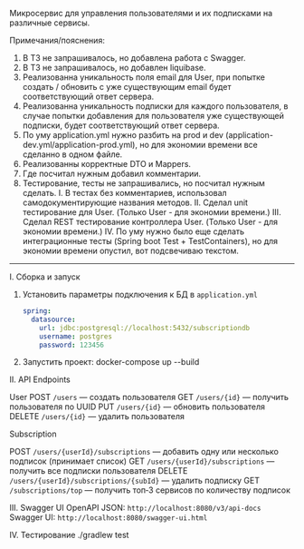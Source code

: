 Микросервис для управления пользователями и их подписками на различные сервисы.

Примечания/пояснения:

1. В ТЗ не запрашивалось, но добавлена работа с Swagger.
2. В ТЗ не запрашивалось, но добавлен liquibase.
3. Реализованна уникальность поля email для User, при попытке создать / обновить
   с уже существующим email будет соответствующий ответ сервера.
4. Реализованна уникальность подписки для каждого пользователя, в случае попытки добавления
   для пользователя уже существующей подписки, будет соответствующий ответ сервера.
5. По уму application.yml нужно разбить на prod и dev (application-dev.yml/application-prod.yml), но для
   экономии времени все сделанно в одном файле.
6. Реализованны корректные DTO и Mappers.
7. Где посчитал нужным добавил комментарии.
8. Тестирование, тесты не запрашивались, но посчитал нужным сделать.
   I. В тестах без комментариев, использовал самодокументирующие названия методов.
   II. Сделал unit тестирование для User. (Только User - для экономии времени.)
   III. Сделал REST тестирование контроллера User. (Только User - для экономии времени.)
   IV. По уму нужно было еще сделать интеграционные тесты (Spring boot Test + TestContainers),
   но для экономии времени опустил, вот подсвечиваю текстом.

----------------------------------------------------------------------
I. Сборка и запуск
1. Установить параметры подключения к БД в `application.yml`
   ```yaml
   spring:
     datasource:
       url: jdbc:postgresql://localhost:5432/subscriptiondb
       username: postgres
       password: 123456
   ```

2. Запустить проект:
docker-compose up --build

II. API Endpoints

User
POST `/users` — создать пользователя
GET `/users/{id}` — получить пользователя по UUID
PUT `/users/{id}` — обновить пользователя
DELETE `/users/{id}` — удалить пользователя

Subscription

POST `/users/{userId}/subscriptions` — добавить одну или несколько подписок (принимает список)
GET `/users/{userId}/subscriptions` — получить все подписки пользователя
DELETE `/users/{userId}/subscriptions/{subId}` — удалить подписку
GET `/subscriptions/top` — получить топ‑3 сервисов по количеству подписок

III. Swagger UI
OpenAPI JSON: `http://localhost:8080/v3/api-docs`
Swagger UI: `http://localhost:8080/swagger-ui.html`

IV. Тестирование
./gradlew test

